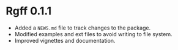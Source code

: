 # Rgff 0.1.1

* Added a `NEWS.md` file to track changes to the package.
* Modified examples and ext files to avoid writing to file system. 
* Improved vignettes and documentation.
